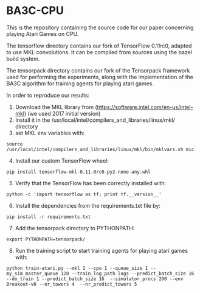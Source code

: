 # BA3C-CPU

This is the repository containing the source code for our paper concerning playing Atari Games on CPU.

The tensorflow directory contains our fork of TensorFlow 0.11rc0, adapted to use MKL convolutions. It can be compiled from sources using the bazel build system.

The tensorpack directory contains our fork of the Tensorpack framework used for performing the experiments, along with the implementation of the BA3C algorithm for training agents for playing atari games.

In order to reproduce our results:

1. Download the MKL library from (https://software.intel.com/en-us/intel-mkl) (we used 2017 initial version)
2. Install it in the /usr/local/intel/compilers_and_libraries/linux/mkl/ directory
3. set MKL env variables with:
```
source /usr/local/intel/compilers_and_libraries/linux/mkl/bin/mklvars.sh mic
```
4. Install our custom TensorFlow wheel:
```
pip install tensorflow-mkl-0.11.0rc0-py2-none-any.whl
```
5. Verify that the TensorFlow has been correctly installed with: 
```
python -c 'import tensorflow as tf; print tf.__version__'
```
6. Install the dependencies from the requirements.txt file by:
```
pip install -r requirements.txt
```
7. Add the tensorpack directory to PYTHONPATH:
```
export PYTHONPATH=tensorpack/
```
8. Run the training script to start training agents for playing atari games with:
```
python train-atari.py --mkl 1 --cpu 1 --queue_size 1 --my_sim_master_queue 128 --train_log_path logs --predict_batch_size 16 --do_train 1 --predict_batch_size 16  --simulator_procs 200 --env Breakout-v0 --nr_towers 4  --nr_predict_towers 5
```
